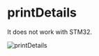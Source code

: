 # printDetails

It does not work with STM32.   

![printDetails](https://user-images.githubusercontent.com/6020549/149610569-f6a24a92-eaba-4016-9288-886e559d2885.jpg)

